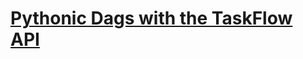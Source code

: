 # [Pythonic Dags with the TaskFlow API](https://airflow.apache.org/docs/apache-airflow/stable/tutorial/taskflow.html#pythonic-dags-with-the-taskflow-api)